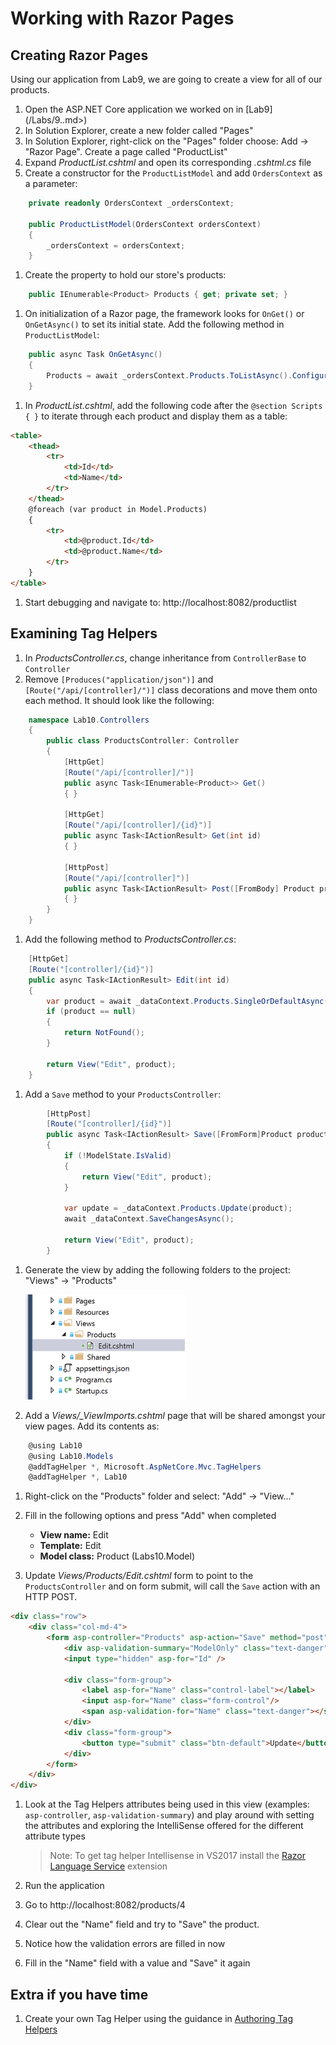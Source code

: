 # Working with Razor Pages

## Creating Razor Pages

Using our application from Lab9, we are going to create a view for all of our products.

1. Open the ASP.NET Core application we worked on in [Lab9](/Labs/9.<INSERT SLIDE TITLE HERE>.md>)
1. In Solution Explorer, create a new folder called "Pages"
1. In Solution Explorer, right-click on the "Pages" folder choose: Add -> "Razor Page". Create a page called "ProductList"
1. Expand _ProductList.cshtml_ and open its corresponding _.cshtml.cs_ file
1. Create a constructor for the `ProductListModel` and add `OrdersContext` as a parameter:
```cs
    private readonly OrdersContext _ordersContext;

    public ProductListModel(OrdersContext ordersContext)
    {
        _ordersContext = ordersContext;
    }
```

1. Create the property to hold our store's products:

```cs
    public IEnumerable<Product> Products { get; private set; }
```

1. On initialization of a Razor page, the framework looks for `OnGet()` or `OnGetAsync()` to set its initial state. Add the following method in `ProductListModel`:
```cs
    public async Task OnGetAsync()
    {
        Products = await _ordersContext.Products.ToListAsync().ConfigureAwait(false);
    }
```

1. In _ProductList.cshtml_, add the following code after the `@section Scripts { }` to iterate through each product and display them as a table:
```html
<table>
    <thead>
        <tr>
            <td>Id</td>
            <td>Name</td>
        </tr>
    </thead>
    @foreach (var product in Model.Products)
    {
        <tr>
            <td>@product.Id</td>
            <td>@product.Name</td>
        </tr>
    }
</table>
```

1. Start debugging and navigate to: http://localhost:8082/productlist

## Examining Tag Helpers

1. In  _ProductsController.cs_, change inheritance from `ControllerBase` to `Controller`
1. Remove `[Produces("application/json")]` and `[Route("/api/[controller]/")]` class decorations and move them onto each method.  It should look like the following:
```cs
    namespace Lab10.Controllers
    {
        public class ProductsController: Controller
        {
            [HttpGet]
            [Route("/api/[controller]/")]
            public async Task<IEnumerable<Product>> Get()
            { }

            [HttpGet]
            [Route("/api/[controller]/{id}")]
            public async Task<IActionResult> Get(int id)
            { }

            [HttpPost]
            [Route("/api/[controller]")]
            public async Task<IActionResult> Post([FromBody] Product product)
            { }
        }
    }
```

1. Add the following method to _ProductsController.cs_:
```cs
    [HttpGet]
    [Route("[controller]/{id}")]
    public async Task<IActionResult> Edit(int id)
    {
        var product = await _dataContext.Products.SingleOrDefaultAsync(p => p.Id == id);
        if (product == null)
        {
            return NotFound();
        }

        return View("Edit", product);
    }
```
1. Add a `Save` method to your `ProductsController`:
```cs
        [HttpPost]
        [Route("[controller]/{id}")]
        public async Task<IActionResult> Save([FromForm]Product product)
        {
            if (!ModelState.IsValid)
            {
                return View("Edit", product);
            }

            var update = _dataContext.Products.Update(product);
            await _dataContext.SaveChangesAsync();

            return View("Edit", product);
        }
```

1. Generate the view by adding the following folders to the project: "Views" -> "Products"

    ![image](Images/views-products-folder.png)

1. Add a _Views/\_ViewImports.cshtml_ page that will be shared amongst your view pages.  Add its contents as:
```cs
    @using Lab10
    @using Lab10.Models
    @addTagHelper *, Microsoft.AspNetCore.Mvc.TagHelpers
    @addTagHelper *, Lab10
```

1. Right-click on the "Products" folder and select: "Add" -> "View..."
1. Fill in the following options and press "Add" when completed
    * __View name:__ Edit
    * __Template:__ Edit
    * __Model class:__ Product (Labs10.Model)

1. Update _Views/Products/Edit.cshtml_ form to point to the `ProductsController` and on form submit, will call the `Save` action with an HTTP POST.

```html
<div class="row">
    <div class="col-md-4">
        <form asp-controller="Products" asp-action="Save" method="post">
            <div asp-validation-summary="ModelOnly" class="text-danger"></div>
            <input type="hidden" asp-for="Id" />

            <div class="form-group">
                <label asp-for="Name" class="control-label"></label>
                <input asp-for="Name" class="form-control"/>
                <span asp-validation-for="Name" class="text-danger"></span>
            </div>
            <div class="form-group">
                <button type="submit" class="btn-default">Update</button>
            </div>
        </form>
    </div>
</div>
```
1. Look at the Tag Helpers attributes being used in this view (examples: `asp-controller`, `asp-validation-summary`) and play around with setting the attributes and exploring the IntelliSense offered for the different attribute types
    > Note: To get tag helper Intellisense in VS2017 install the [Razor Language Service](https://aka.ms/razorlangsvc) extension

1. Run the application
1. Go to http://localhost:8082/products/4
1. Clear out the "Name" field and try to "Save" the product.
1. Notice how the validation errors are filled in now
1. Fill in the "Name" field with a value and "Save" it again

## Extra if you have time
1. Create your own Tag Helper using the guidance in [Authoring Tag Helpers](https://docs.microsoft.com/en-us/aspnet/core/mvc/views/tag-helpers/authoring)
